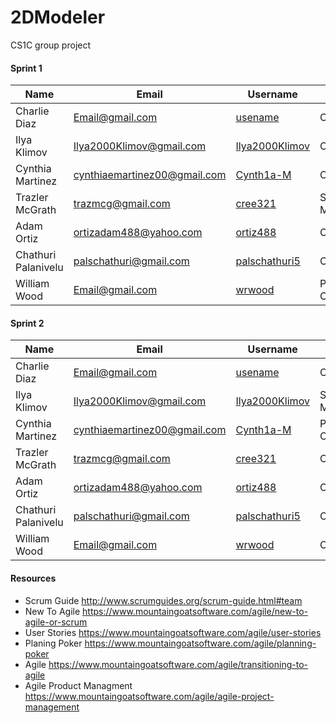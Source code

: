 # 2DModeler
CS1C group project


#### Sprint 1
|Name|Email|Username|Role|
|----|-----|--------|----|
|Charlie Diaz|Email@gmail.com|[usename](https://github.com/)|Coder|
|Ilya Klimov|Ilya2000Klimov@gmail.com|[Ilya2000Klimov](https://github.com/Ilya2000Klimov)|Coder|
|Cynthia Martinez|cynthiaemartinez00@gmail.com|[Cynth1a-M](https://github.com/Cynth1a-M)|Coder|
|Trazler McGrath|trazmcg@gmail.com|[cree321](https://github.com/cree321)|Scrum Master|
|Adam Ortiz|ortizadam488@yahoo.com|[ortiz488](https://github.com/ortiz488)|Coder|
|Chathuri Palanivelu|palschathuri@gmail.com|[palschathuri5](https://github.com/palschathuri5)|Coder|
|William Wood|Email@gmail.com|[wrwood](https://github.com/wrwood)|Product Owner|

#### Sprint 2
|Name|Email|Username|Role|
|----|-----|--------|----|
|Charlie Diaz|Email@gmail.com|[usename](https://github.com/)|Coder|
|Ilya Klimov|Ilya2000Klimov@gmail.com|[Ilya2000Klimov](https://github.com/Ilya2000Klimov)|Scrum Master|
|Cynthia Martinez|cynthiaemartinez00@gmail.com|[Cynth1a-M](https://github.com/Cynth1a-M)|Product Owner|
|Trazler McGrath|trazmcg@gmail.com|[cree321](https://github.com/cree321)|Coder|
|Adam Ortiz|ortizadam488@yahoo.com|[ortiz488](https://github.com/ortiz488)|Coder|
|Chathuri Palanivelu|palschathuri@gmail.com|[palschathuri5](https://github.com/palschathuri5)|Coder|
|William Wood|Email@gmail.com|[wrwood](https://github.com/wrwood)|Coder|

#### Resources
* Scrum Guide http://www.scrumguides.org/scrum-guide.html#team
* New To Agile https://www.mountaingoatsoftware.com/agile/new-to-agile-or-scrum
* User Stories https://www.mountaingoatsoftware.com/agile/user-stories
* Planing Poker https://www.mountaingoatsoftware.com/agile/planning-poker
* Agile https://www.mountaingoatsoftware.com/agile/transitioning-to-agile
* Agile Product Managment https://www.mountaingoatsoftware.com/agile/agile-project-management
